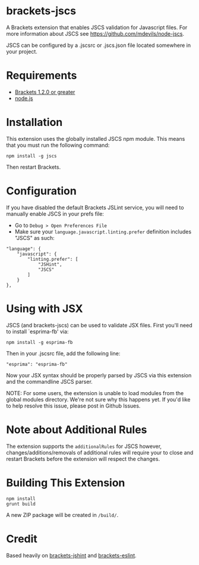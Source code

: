brackets-jscs
=================

A Brackets extension that enables JSCS validation for Javascript files. For more information about JSCS see <https://github.com/mdevils/node-jscs>.

JSCS can be configured by a .jscsrc or .jscs.json file located somewhere in your project.

Requirements
=====

- [Brackets 1.2.0 or greater](http://brackets.io/)
- [node.js](https://nodejs.org/download/)

Installation
=====

This extension uses the globally installed JSCS npm module. This means that you must run the following command:

```npm install -g jscs```

Then restart Brackets.

Configuration
=====

If you have disabled the default Brackets JSLint service, you will need to manually enable JSCS in your prefs file:

- Go to `Debug > Open Preferences File`
- Make sure your `language.javascript.linting.prefer` definition includes "JSCS" as such:

```
"language": {
	"javascript": {
		"linting.prefer": [
			"JSHint",
			"JSCS"
		]
	}
},
```

Using with JSX
=====

JSCS (and brackets-jscs) can be used to validate JSX files. First you'll need to install `esprima-fb' via:

```
npm install -g esprima-fb
```

Then in your .jscsrc file, add the following line:

```
"esprima": "esprima-fb"
```

Now your JSX syntax should be properly parsed by JSCS via this extension and the commandline JSCS parser.

NOTE: For some users, the extension is unable to load modules from the global modules directory. We're not sure why this happens yet. If you'd like to help resolve this issue, please post in Github Issues.

Note about Additional Rules
=====

The extension supports the `additionalRules` for JSCS however, changes/additions/removals of additional rules will require your to close and restart Brackets before the extension will respect the changes.

Building This Extension
=====

```
npm install
grunt build
```

A new ZIP package will be created in `/build/`.

Credit
=====

Based heavily on [brackets-jshint](https://github.com/cfjedimaster/brackets-jshint/) and [brackets-eslint](https://github.com/zaggino/brackets-eslint).

